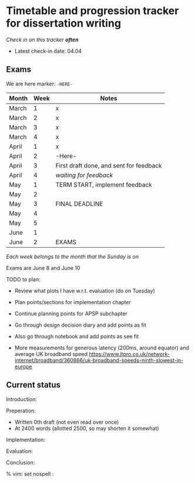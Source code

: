 # Timetable and progression tracker for dissertation writing

_Check in on this tracker **often**_
* Latest check-in date: 04.04

## Exams

We are here marker: `-HERE-`

| Month | Week | Notes                                        |
|-------|------|----------------------------------------------|
| March | 1    | x                                            |
| March | 2    | x                                            |
| March | 3    | x                                            |
| March | 4    | x                                            |
| April | 1    | x                                            |
| April | 2    | -Here-                                       |
| April | 3    | First draft done, and sent for feedback      |
| April | 4    | _waiting for feedback_                       |
| May   | 1    | TERM START, implement feedback               |
| May   | 2    |                                              |
| May   | 3    | FINAL DEADLINE                               |
| May   | 4    |                                              |
| May   | 5    |                                              |
| June  | 1    |                                              |
| June  | 2    | EXAMS                                        |

_Each week belongs to the month that the Sunday is on_

Exams are June 8 and June 10

TODO to plan:
* Review what plots I have w.r.t. evaluation (do on Tuesday)
* Plan points/sections for implementation chapter
* Continue planning points for APSP subchapter
* Go through design decision diary and add points as fit
* Also go through notebook and add points as see fit

* More measurements for generous latency (200ms, around equator)
  and average UK broadband speed https://www.itpro.co.uk/network-internet/broadband/360866/uk-broadband-speeds-ninth-slowest-in-europe

## Current status

Introduction:

Preperation:
* Written 0th draft (not even read over once)
* At 2400 words (allotted 2500, so may shorten it somewhat)

Implementation:

Evaluation:

Conclusion:

% vim: set nospell :
